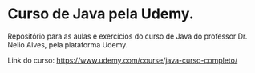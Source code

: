 # Curso de Java pela Udemy.

Repositório para as aulas e exercícios do curso de Java do professor Dr. Nelio Alves, pela plataforma Udemy.

Link do curso: https://www.udemy.com/course/java-curso-completo/
